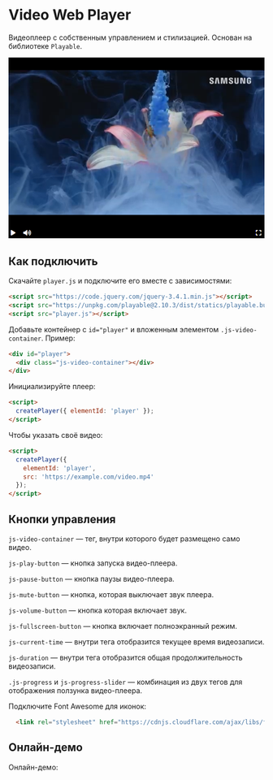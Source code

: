 # Video Web Player

Видеоплеер с собственным управлением и стилизацией. Основан на библиотеке `Playable`.

![Screenshot.png](screenshots/Screenshot.png)

## Как подключить

Скачайте `player.js` и подключите его вместе с зависимостями:

```html
<script src="https://code.jquery.com/jquery-3.4.1.min.js"></script>
<script src="https://unpkg.com/playable@2.10.3/dist/statics/playable.bundle.min.js"></script>
<script src="player.js"></script>
```

Добавьте контейнер с `id="player"` и вложенным элементом `.js-video-container`. Пример:

```html
<div id="player">
  <div class="js-video-container"></div>
</div>
```

Инициализируйте плеер:

```html
<script>
  createPlayer({ elementId: 'player' });
</script>
```

Чтобы указать своё видео:

```html
<script>
  createPlayer({
    elementId: 'player',
    src: 'https://example.com/video.mp4'
  });
</script>
```

## Кнопки управления

`js-video-container` — тег, внутри которого будет размещено само видео.

`js-play-button` — кнопка запуска видео-плеера.

`js-pause-button` — кнопка паузы видео-плеера.

`js-mute-button` — кнопка, которая выключает звук плеера.

`js-volume-button` — кнопка которая включает звук.

`js-fullscreen-button` — кнопка включает полноэкранный режим.

`js-current-time` — внутри тега отобразится текущее время видеозаписи.

`js-duration` — внутри тега отобразится общая продолжительность видеозаписи.

`.js-progress` и `js-progress-slider` — комбинация из двух тегов для отображения ползунка видео-плеера.

Подключите Font Awesome для иконок:
```html
  <link rel="stylesheet" href="https://cdnjs.cloudflare.com/ajax/libs/font-awesome/6.5.1/css/all.min.css">
```

## Онлайн-демо
Онлайн-демо: